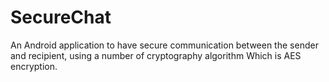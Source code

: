 # SecureChat
An Android application to have secure communication between the sender and recipient, using a number of cryptography algorithm Which is AES encryption. 
